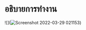 # อธิบายการทำงาน
![](![Screenshot 2022-03-29 021153](https://user-images.githubusercontent.com/98943488/160471165-02d2b576-25be-45cd-9d67-44996d5a7ed8.png))
